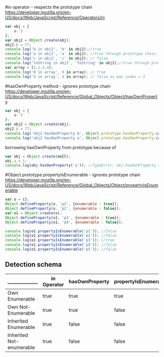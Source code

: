 #in operator - respects the prototype chain
https://developer.mozilla.org/en-US/docs/Web/JavaScript/Reference/Operators/in
```javascript
var obj = {
    a: 5
};
var obj2 = Object.create(obj);
obj2.b = 77;
console.log('b in obj2', 'b' in obj2);//true
console.log('a in obj2', 'a' in obj2); //true through prototype chain
console.log('c in obj2', 'c' in obj2); // false
console.log('toString in obj2', 'toString' in obj2);//true through prototype chain
var array = [1,2,3,4];
console.log('0 in array', 0 in array); // true 
console.log('4 in array', 4 in array); // false as max index = 3 
```

#hasOwnProperty method - ignores prototype chain
https://developer.mozilla.org/en-US/docs/Web/JavaScript/Reference/Global_Objects/Object/hasOwnProperty
```javascript
var obj = {
    a: 5
};
var obj2 = Object.create(obj);
obj2.b = 77;
console.log('obj2 hasOwnProperty b', Object.prototype.hasOwnProperty.call(obj2, 'b'));//true
console.log('obj2 hasOwnProperty a', Object.prototype.hasOwnProperty.call(obj2, 'a')); //false
```
borrowing hasOwnProperty from prototype because of
```javascript
var obj = Object.create(null);
obj.a = 1;
console.log(obj.hasOwnProperty('a')); //TypeError: obj.hasOwnProperty is not a function
```
#Object.prototype.propertyIsEnumerable - ignores prototype chain
https://developer.mozilla.org/en-US/docs/Web/JavaScript/Reference/Global_Objects/Object/propertyIsEnumerable
```javascript
var o = {};
Object.defineProperty(o, 'p1', {enumerable : true});
Object.defineProperty(o, 'p2', {enumerable : false});
var o1 = Object.create(o);
Object.defineProperty(o1, 'p3', {enumerable : true});
Object.defineProperty(o1, 'p4', {enumerable : false});

console.log(o1.propertyIsEnumerable('p1')); //false
console.log(o1.propertyIsEnumerable('p2')); //false
console.log(o1.propertyIsEnumerable('p3')); //true
console.log(o1.propertyIsEnumerable('p4')); //false
console.log(o1.propertyIsEnumerable('p5')); //false
```
## Detection schema

| _____________            | in Operator   | hasOwnProperty  | propertyIsEnumerable  |
| -------------------------| ------------- |-----------------|-----------------------|
| Own Enumerable           | true          |true             |true                   |
| Own Not-Enumerable       | true          |true             |false                  |
| Inherited Enumerable     | true          |false            |false                  |
| Inherited Not-enumerable | true          |false            |false                  |
